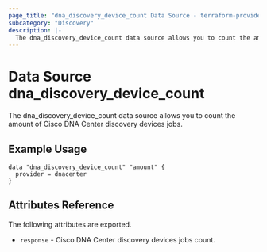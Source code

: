 ```yaml
---
page_title: "dna_discovery_device_count Data Source - terraform-provider-dnacenter"
subcategory: "Discovery"
description: |-
  The dna_discovery_device_count data source allows you to count the amount of Cisco DNA Center discovery devices jobs.
---
```


# Data Source dna_discovery_device_count

The dna_discovery_device_count data source allows you to count the amount of Cisco DNA Center discovery devices jobs.

## Example Usage

```hcl
data "dna_discovery_device_count" "amount" {
  provider = dnacenter
}
```

## Attributes Reference

The following attributes are exported.

- `response` - Cisco DNA Center discovery devices jobs count.
